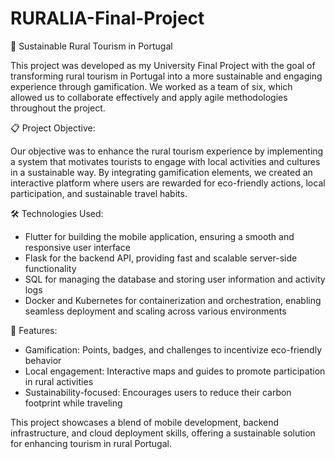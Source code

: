 # RURALIA-Final-Project
🌿 Sustainable Rural Tourism in Portugal

This project was developed as my University Final Project with the goal of transforming rural tourism in Portugal into a more sustainable and engaging experience through gamification.
We worked as a team of six, which allowed us to collaborate effectively and apply agile methodologies throughout the project.

📋 Project Objective:

Our objective was to enhance the rural tourism experience by implementing a system that motivates tourists to engage with local activities and cultures in a sustainable way. By integrating gamification elements, we created an interactive platform where users are rewarded for eco-friendly actions, local participation, and sustainable travel habits.

🛠️ Technologies Used:
* Flutter for building the mobile application, ensuring a smooth and responsive user interface
* Flask for the backend API, providing fast and scalable server-side functionality
* SQL for managing the database and storing user information and activity logs
* Docker and Kubernetes for containerization and orchestration, enabling seamless deployment and scaling across various environments

🚀 Features:
* Gamification: Points, badges, and challenges to incentivize eco-friendly behavior
* Local engagement: Interactive maps and guides to promote participation in rural activities
* Sustainability-focused: Encourages users to reduce their carbon footprint while traveling

This project showcases a blend of mobile development, backend infrastructure, and cloud deployment skills, offering a sustainable solution for enhancing tourism in rural Portugal.
